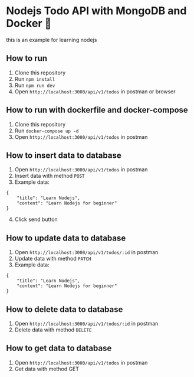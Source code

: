 # Nodejs Todo API with MongoDB and Docker 🎉
 this is an example for learning nodejs

## How to run
1. Clone this repository
2. Run `npm install`
3. Run `npm run dev`
4. Open `http://localhost:3000/api/v1/todos` in postman or browser

## How to run with dockerfile and docker-compose
1. Clone this repository
2. Run `docker-compose up -d`
3. Open `http://localhost:3000/api/v1/todos` in postman

## How to insert data to database
1. Open `http://localhost:3000/api/v1/todos` in postman
2. Insert data with method `POST`
3. Example data:
```
{
    "title": "Learn Nodejs",
    "content": "Learn Nodejs for beginner"
}
```
4. Click send button

## How to update data to database
1. Open `http://localhost:3000/api/v1/todos/:id` in postman
2. Update data with method `PATCH`
3. Example data:
```
{
    "title": "Learn Nodejs",
    "content": "Learn Nodejs for beginner"
}
```

## How to delete data to database
1. Open `http://localhost:3000/api/v1/todos/:id` in postman
2. Delete data with method `DELETE`

## How to get data to database
1. Open `http://localhost:3000/api/v1/todos` in postman
2. Get data with method GET
